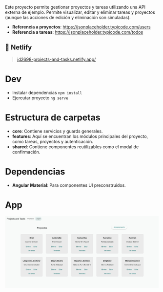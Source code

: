 Este proyecto permite gestionar proyectos y tareas utilizando una API externa de ejemplo. Permite visualizar, editar y eliminar tareas y proyectos (aunque las acciones de edición y eliminación son simuladas).

- **Referencia a proyectos**: https://jsonplaceholder.typicode.com/users
- **Referencia a tareas**: https://jsonplaceholder.typicode.com/todos

## 🚀 Netlify

<!-- > [ jd2698-projects-and-tasks.netlify.app/](https://jd2698-projects-and-tasks.netlify.app/) -->
> <a href="https://jd2698-projects-and-tasks.netlify.app/" target="_blank">jd2698-projects-and-tasks.netlify.app/</a>

# Dev

- Instalar dependencias `npm install`
- Ejercutar proyecto `ng serve`

# Estructura de carpetas

- **core**: Contiene servicios y guards generales.
- **features**: Aquí se encuentran los módulos principales del proyecto, como tareas, proyectos y autenticación.
- **shared**: Contiene componentes reutilizables como el modal de confirmación.

# Dependencias

- **Angular Material**: Para componentes UI preconstruidos.

# App

![image showing app](public/app.jpg)
